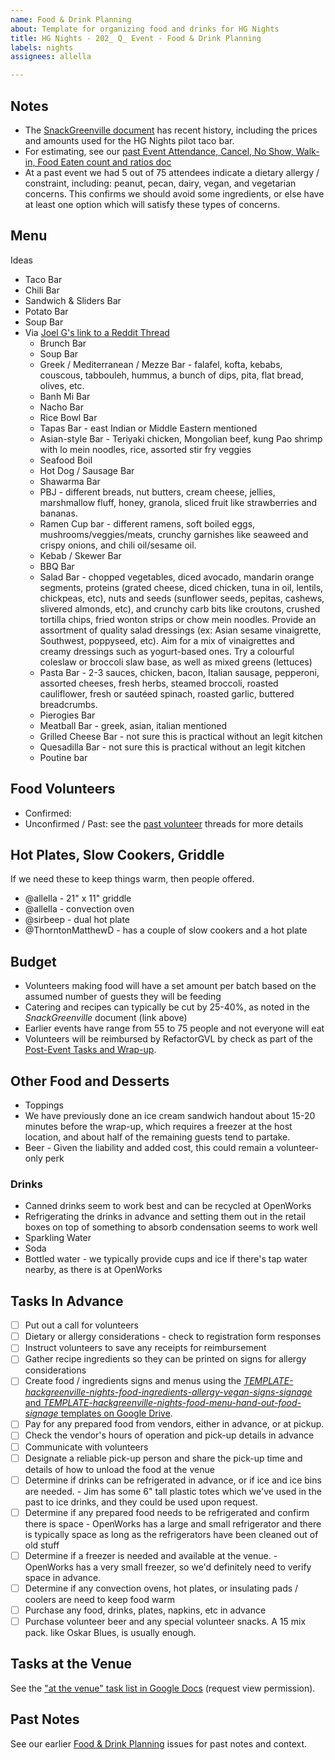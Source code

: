 ```yaml
---
name: Food & Drink Planning
about: Template for organizing food and drinks for HG Nights
title: HG Nights - 202_ Q_ Event - Food & Drink Planning
labels: nights
assignees: allella

---
```


## Notes
- The [SnackGreenville document](https://docs.google.com/document/d/1ZBEl61eH4kB6NVHqjrlEgnYyRrfONAyJoQXFcH5muaQ/edit#heading=h.374owrq3m4r2) has recent history, including the prices and amounts used for the HG Nights pilot taco bar.
- For estimating, see our [past Event Attendance, Cancel, No Show, Walk-in, Food Eaten count and ratios doc](https://docs.google.com/spreadsheets/d/1ddyknPjweYzK-vJ2YWujshVpZGJWo9UVzfldlg8usmc/edit?gid=0#gid=0)
- At a past event we had 5 out of 75 attendees indicate a dietary allergy / constraint, including: peanut, pecan, dairy, vegan, and vegetarian concerns. This confirms we should avoid some ingredients, or else have at least one option which will satisfy these types of concerns.

## Menu
<span id="ideas">Ideas</span>
- Taco Bar
- Chili Bar
- Sandwich & Sliders Bar
- Potato Bar
- Soup Bar
- Via [Joel G's link to a Reddit Thread](https://github.com/hackgvl/nights/issues/17#issuecomment-2098306696)
  - Brunch Bar
  - Soup Bar
  - Greek / Mediterranean / Mezze Bar - falafel, kofta, kebabs, couscous, tabbouleh, hummus, a bunch of dips, pita, flat bread, olives, etc.
  - Banh Mi Bar
  - Nacho Bar
  - Rice Bowl Bar
  - Tapas Bar - east Indian or Middle Eastern mentioned
  - Asian-style Bar - Teriyaki chicken, Mongolian beef, kung Pao shrimp with lo mein noodles, rice, assorted stir fry veggies
  - Seafood Boil
  - Hot Dog / Sausage Bar
  - Shawarma Bar
  - PBJ - different breads, nut butters, cream cheese, jellies, marshmallow fluff, honey, granola, sliced fruit like strawberries and bananas.
  - Ramen Cup bar - different ramens, soft boiled eggs, mushrooms/veggies/meats, crunchy garnishes like seaweed and crispy onions, and chili oil/sesame oil.
  - Kebab / Skewer Bar
  - BBQ Bar
  - Salad Bar - chopped vegetables, diced avocado, mandarin orange segments, proteins (grated cheese, diced chicken, tuna in oil, lentils, chickpeas, etc), nuts and seeds (sunflower seeds, pepitas, cashews, slivered almonds, etc), and crunchy carb bits like croutons, crushed tortilla chips, fried wonton strips or chow mein noodles. Provide an assortment of quality salad dressings (ex: Asian sesame vinaigrette, Southwest, poppyseed, etc). Aim for a mix of vinaigrettes and creamy dressings such as yogurt-based ones. Try a colourful coleslaw or broccoli slaw base, as well as mixed greens (lettuces)
  - Pasta Bar - 2-3 sauces, chicken, bacon, Italian sausage, pepperoni, assorted cheeses, fresh herbs, steamed broccoli, roasted cauliflower, fresh or sautéed spinach, roasted garlic, buttered breadcrumbs.
  - Pierogies Bar
  - Meatball Bar - greek, asian, italian mentioned
  - Grilled Cheese Bar - not sure this is practical without an legit kitchen
  - Quesadilla Bar - not sure this is practical without an legit kitchen
  - Poutine bar

## Food Volunteers
- Confirmed:
- Unconfirmed / Past: see the [past volunteer](https://github.com/hackgvl/nights/issues?q=volunteers+in%3Atitle+is%3Aissue) threads for more details

## Hot Plates,  Slow Cookers, Griddle
If we need these to keep things warm, then people offered.
- @allella - 21" x 11" griddle
- @allella - convection oven
- @sirbeep - dual hot plate
- @ThorntonMatthewD - has a couple of slow cookers and a hot plate

## Budget
- Volunteers making food will have a set amount per batch based on the assumed number of guests they will be feeding
- Catering and recipes can typically be cut by 25-40%, as noted in the _SnackGreenville_ document (link above)
- Earlier events have range from 55 to 75 people and not everyone will eat
- Volunteers will be reimbursed by RefactorGVL by check as part of the [Post-Event Tasks and Wrap-up](https://github.com/hackgvl/nights/issues?q=wrap-up+in%3Atitle+is%3Aissue+is%3Aopen).

## Other Food and Desserts
- Toppings
- We have previously done an ice cream sandwich handout about 15-20 minutes before the wrap-up, which requires a freezer at the host location, and about half of the remaining guests tend to partake.
- Beer - Given the liability and added cost, this could remain a volunteer-only perk

### Drinks
- Canned drinks seem to work best and can be recycled at OpenWorks
- Refrigerating the drinks in advance and setting them out in the retail boxes on top of something to absorb condensation seems to work well
- Sparkling Water
- Soda
- Bottled water - we typically provide cups and ice if there's tap water nearby, as there is at OpenWorks

## Tasks In Advance
- [ ] Put out a call for volunteers
- [ ] Dietary or allergy considerations - check to registration form responses
- [ ] Instruct volunteers to save any receipts for reimbursement
- [ ] Gather recipe ingredients so they can be printed on signs for allergy considerations
- [ ] Create food / ingredients signs and menus using the [_TEMPLATE-hackgreenville-nights-food-ingredients-allergy-vegan-signs-signage_ and _TEMPLATE-hackgreenville-nights-food-menu-hand-out-food-signage_ templates on Google Drive](https://drive.google.com/drive/folders/17wq1n9VCUMTiyZSKHL61mW6Xte5DKWjb).
- [ ] Pay for any prepared food from vendors, either in advance, or at pickup. 
- [ ] Check the vendor's hours of operation and pick-up details in advance
- [ ] Communicate with volunteers
- [ ] Designate a reliable pick-up person and share the pick-up time and details of how to unload the food at the venue
- [ ] Determine if drinks can be refrigerated in advance, or if ice and ice bins are needed. - Jim has some 6" tall plastic totes which we've used in the past to ice drinks, and they could be used upon request.
- [ ] Determine if any prepared food needs to be refrigerated and confirm there is space - OpenWorks has a large and small refrigerator and there is typically space as long as the refrigerators have been cleaned out of old stuff
- [ ] Determine if a freezer is needed and available at the venue. - OpenWorks has a very small freezer, so we'd definitely need to verify space in advance.
- [ ] Determine if any convection ovens, hot plates, or insulating pads / coolers are need to keep food warm
- [ ] Purchase any food, drinks, plates, napkins, etc in advance
- [ ] Purchase volunteer beer and any special volunteer snacks.  A 15 mix pack. like Oskar Blues, is usually enough. 

## Tasks at the Venue
See the ["at the venue" task list in Google Docs](https://docs.google.com/document/d/125rjwgs5GkJndW0W2NQOFAGp6f8dV33HrctWKhtORXk/edit?tab=t.0#heading=h.3hs3hbasbgqy) (request view permission).

## Past Notes
See our earlier [Food & Drink Planning](https://github.com/hackgvl/nights/issues?q=food+planning+in%3Atitle+is%3Aissue) issues for past notes and context.
